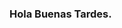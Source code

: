 ### Hola Buenas Tardes.

<!--
**DanielGVITT/DanielGVITT** is a ✨ _special_ ✨ repository because its `README.md` (this file) appears on your GitHub profile.

Gusto en visitar el perfil del alumno Daniel Gutierrez Vizcarra.

- Estudiante de Instituto Tecnologico de Tijuana.
- Cursando Ingenieria en Sistemas Computacionales.
- Interes en Seguridad Informatica.

Conocimiento en Lenguajes de Programacion:

- C#. 
- Python.
- C++.

Lenguajes de Base de Datos.

- SQL Server.

Lenguajes enfocados en Electronica Simple. 

- Proteus.
- Arduino.

Sistemas Operativos y Virtualizacion.

- Windows.
- Mac OS.
- Lunix 
- VirutalBox.
-->
